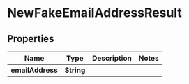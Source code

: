

# NewFakeEmailAddressResult


## Properties

| Name | Type | Description | Notes |
|------------ | ------------- | ------------- | -------------|
|**emailAddress** | **String** |  |  |



